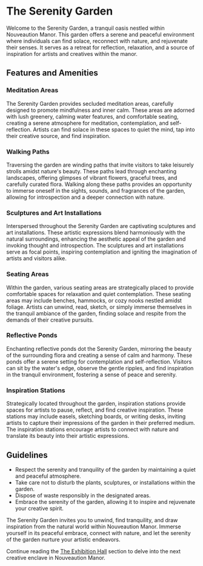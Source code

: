 # The Serenity Garden

Welcome to the Serenity Garden, a tranquil oasis nestled within Nouveaution Manor. This garden offers a serene and peaceful environment where individuals can find solace, reconnect with nature, and rejuvenate their senses. It serves as a retreat for reflection, relaxation, and a source of inspiration for artists and creatives within the manor.

## Features and Amenities

### Meditation Areas
The Serenity Garden provides secluded meditation areas, carefully designed to promote mindfulness and inner calm. These areas are adorned with lush greenery, calming water features, and comfortable seating, creating a serene atmosphere for meditation, contemplation, and self-reflection. Artists can find solace in these spaces to quiet the mind, tap into their creative source, and find inspiration.

### Walking Paths
Traversing the garden are winding paths that invite visitors to take leisurely strolls amidst nature's beauty. These paths lead through enchanting landscapes, offering glimpses of vibrant flowers, graceful trees, and carefully curated flora. Walking along these paths provides an opportunity to immerse oneself in the sights, sounds, and fragrances of the garden, allowing for introspection and a deeper connection with nature.

### Sculptures and Art Installations
Interspersed throughout the Serenity Garden are captivating sculptures and art installations. These artistic expressions blend harmoniously with the natural surroundings, enhancing the aesthetic appeal of the garden and invoking thought and introspection. The sculptures and art installations serve as focal points, inspiring contemplation and igniting the imagination of artists and visitors alike.

### Seating Areas
Within the garden, various seating areas are strategically placed to provide comfortable spaces for relaxation and quiet contemplation. These seating areas may include benches, hammocks, or cozy nooks nestled amidst foliage. Artists can unwind, read, sketch, or simply immerse themselves in the tranquil ambiance of the garden, finding solace and respite from the demands of their creative pursuits.

### Reflective Ponds
Enchanting reflective ponds dot the Serenity Garden, mirroring the beauty of the surrounding flora and creating a sense of calm and harmony. These ponds offer a serene setting for contemplation and self-reflection. Visitors can sit by the water's edge, observe the gentle ripples, and find inspiration in the tranquil environment, fostering a sense of peace and serenity.

### Inspiration Stations
Strategically located throughout the garden, inspiration stations provide spaces for artists to pause, reflect, and find creative inspiration. These stations may include easels, sketching boards, or writing desks, inviting artists to capture their impressions of the garden in their preferred medium. The inspiration stations encourage artists to connect with nature and translate its beauty into their artistic expressions.

## Guidelines

- Respect the serenity and tranquility of the garden by maintaining a quiet and peaceful atmosphere.
- Take care not to disturb the plants, sculptures, or installations within the garden.
- Dispose of waste responsibly in the designated areas.
- Embrace the serenity of the garden, allowing it to inspire and rejuvenate your creative spirit.

The Serenity Garden invites you to unwind, find tranquility, and draw inspiration from the natural world within Nouveaution Manor. Immerse yourself in its peaceful embrace, connect with nature, and let the serenity of the garden nurture your artistic endeavors.

Continue reading the [The Exhibition Hall](../../05-the-showcase-skybox/01-the-exhibition-hall/index.md) section to delve into the next creative enclave in Nouveaution Manor.

